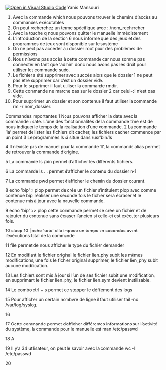 [![Open in Visual Studio Code](https://classroom.github.com/assets/open-in-vscode-c66648af7eb3fe8bc4f294546bfd86ef473780cde1dea487d3c4ff354943c9ae.svg)](https://classroom.github.com/online_ide?assignment_repo_id=8409768&assignment_repo_type=AssignmentRepo)
Yanis  Mansouri

1.	Avec la commande which nous pouvons trouver le chemins d’accès au commandes exécutables
2.	On peut recherchez un terme spécifique avec : /nom_rechercher
3.	Avec la touche q nous pouvons quitter le manuelle immédiatement
4.	L’introduction de la section 6 nous informe que des jeux et des programmes de jeux sont disponible sur le système
5.	On ne peut pas accéder au dossier root pour des problèmes de permissions
6.	Nous n’avons pas accès à cette commande car nous somme pas connecter en tant que ‘admin’ donc nous avons pas les droit pour utiliser les commande sudo.
7.	 Le fichier a été supprimer avec succès alors que le dossier 1 ne peut pas être supprimer car c’est un dossier vide.
8.	Pour le supprimer il faut utiliser la commande rmdir.
9.	Cette commande ne marche pas sur le dossier 2 car celui-ci n’est pas vide.
10.	Pour supprimer un dossier et son contenue il faut utiliser la commande rm -r nom_dossier.

Commandes importantes
1	Nous pouvons afficher la date avec la commande : date. L’une des fonctionnalités de la commande time est de nous indiquer le temps de la réalisation d’une commande.
2	La commande ‘la’ permet de lister les fichiers dit cacher, les fichiers cacher commence par un point
3	Le programmes ls si situe dans /usr/bin/ls

4	Il n’existe pas de manuel pour la commande ‘ll’, la commande alias permet de retrouver la commande d’origine.

5	La commande ls /bin permet d’afficher les différents fichiers.

6	La commande ls . .  permet d’afficher le contenu du dossier n-1

7	La commande pwd permet d’afficher le chemin du dossier courant.

8	echo 'bip' > plop permet de crée un fichier s’intitulent plop avec comme contenue bip, réaliser une seconde fois le fichier sera écraser et le contenue mis à jour avec la nouvelle commande.

9	echo 'bip' >> plop cette commande permet de crée un fichier et de  rajouter du contenue sans écraser l’ancien si celle-ci est exécuter plusieurs fois.

10	sleep 10 | echo 'toto' elle impose un temps en secondes avant l’exécutions total de la commande

11	file permet de nous afficher le type du fichier demander

12	En modifiant le fichier original le fichier lien_phy subit les mêmes modifications, une fois le fichier original supprimer, le fichier lien_phy subit aucune modification.

13	Les fichiers sont mis à jour si l’un de ses fichier subit une modification, en supprimant le fichier lien_phy, le fichier lien_sym devient inutilisable.

14	Le combo ctrl + s permet de stopper le défilement des logs

15	Pour afficher un certain nombvre de ligne il faut utiliser tail –nx /var/log/syslog.

16	



17	Cette commande permet d’afficher différentes informations sur l’activité du système, la commande pour le manuelle est man /etc/passwd

18	A

19	Il y’a 34 utilisateur, on peut le savoir avec la commande wc –l /etc/passwd

20	

 
